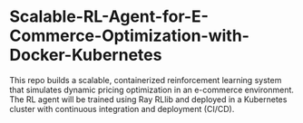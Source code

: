 # Scalable-RL-Agent-for-E-Commerce-Optimization-with-Docker-Kubernetes
This repo builds a scalable, containerized reinforcement learning system that simulates dynamic pricing optimization in an e-commerce environment. The RL agent will be trained using Ray RLlib and deployed in a Kubernetes cluster with continuous integration and deployment (CI/CD).
